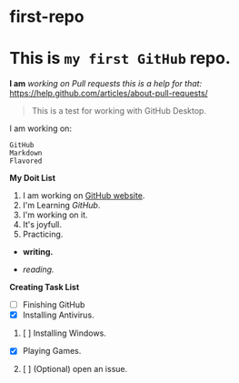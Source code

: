 # first-repo
# This is `my first GitHub` repo.
**I am** _working on Pull requests_
_this is a help for that:_
https://help.github.com/articles/about-pull-requests/
> This is a test for working with GitHub Desktop.

I am working on:
```
GitHub
Markdown
Flavored
```
**My Doit List**

1. I am working on [GitHub website](http://github.com).
2. I'm Learning _GitHub_.
  1. I'm working on it.
  2. It's joyfull.
3. Practicing.
  * **writing.**
  - _reading._
  
**Creating Task List**

- [ ] Finishing GitHub
- [x] Installing Antivirus.
1. [ ] Installing Windows.
  * [x] Playing Games.
  
2. [ ] \(Optional) open an issue.


